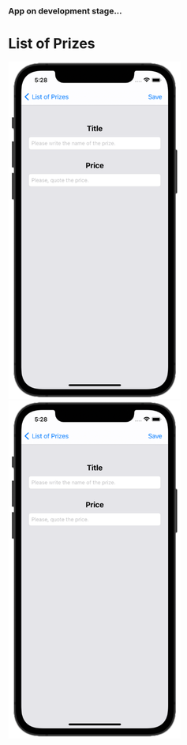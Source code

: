 ### App on development stage...

# **List of Prizes**



<img src="https://github.com/lgreydev/ListOfPrizes/blob/main/Screenshot/screen_001.png" width="350"><img src="https://github.com/lgreydev/ListOfPrizes/blob/main/Screenshot/screen_001.png" width="350">


